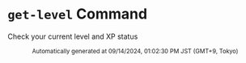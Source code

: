 # `get-level` Command

Check your current level and XP status

<div align="center"><sub>Automatically generated at 09/14/2024, 01:02:30 PM JST (GMT+9, Tokyo)</sub></div>